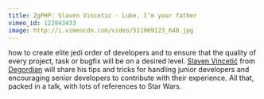 ```yaml
---
title: ZgPHP: Slaven Vincetić - Luke, I’m your father
vimeo_id: 122843433
image: http://i.vimeocdn.com/video/511969123_640.jpg
---
```


how to create elite jedi order of developers and to ensure that the quality of every project, 
task or bugfix will be on a desired level. [Slaven Vincetić](https://twitter.com/st00net) from 
[Degordian](http://www.degordian.com/) will share his tips and tricks for handling junior developers and encouraging 
senior developers to contribute with their experience. All that, packed in a talk, with lots of references to Star Wars.
